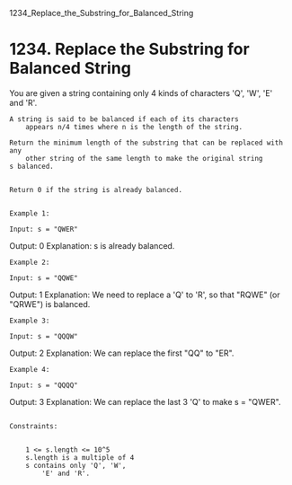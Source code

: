 1234_Replace_the_Substring_for_Balanced_String
# 1234. Replace the Substring for Balanced String

You are given a string containing only 4 kinds of characters 'Q',
        'W', 'E' and 'R'.

    A string is said to be balanced if each of its characters
        appears n/4 times where n is the length of the string.

    Return the minimum length of the substring that can be replaced with any
        other string of the same length to make the original string s balanced.
    

    Return 0 if the string is already balanced.

     
    Example 1:

    Input: s = "QWER"
Output: 0
Explanation: s is already balanced.

    Example 2:

    Input: s = "QQWE"
Output: 1
Explanation: We need to replace a 'Q' to 'R', so that "RQWE" (or "QRWE") is balanced.

    Example 3:

    Input: s = "QQQW"
Output: 2
Explanation: We can replace the first "QQ" to "ER".

    Example 4:

    Input: s = "QQQQ"
Output: 3
Explanation: We can replace the last 3 'Q' to make s = "QWER".

     
    Constraints:

    
        1 <= s.length <= 10^5
        s.length is a multiple of 4
        s contains only 'Q', 'W',
            'E' and 'R'.